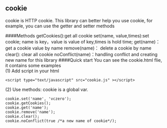 
cookie
-----------------
cookie is HTTP cookie. This library can better help you use cookie, for example, you can use the getter and setter methods

####Methods
	getCookies():get all cookie
	set(name, value,times):set cookie; name is key，value is value of key,times is hold time; 
	get(name)：get a cookie value by name
	remove(name)： delete a cookie by name
	clear(): clear all cookie
	noConflict(name)：handling conflict and creating new name for this library
####Quick start
You can see the cookie.html flie, it contains some examples      
(1) Add script in your html    

	<script type="text/javascript" src="cookie.js" ></script>

(2) Use methods: cookie is a global var.   

    cookie.set('name', 'vczero');
    cookie.getCookies();
    cookie.get('name');
    cookie.remove('name');
    cookie.clear();
    cookie.noConflict(true /*a new name of cookie*/);